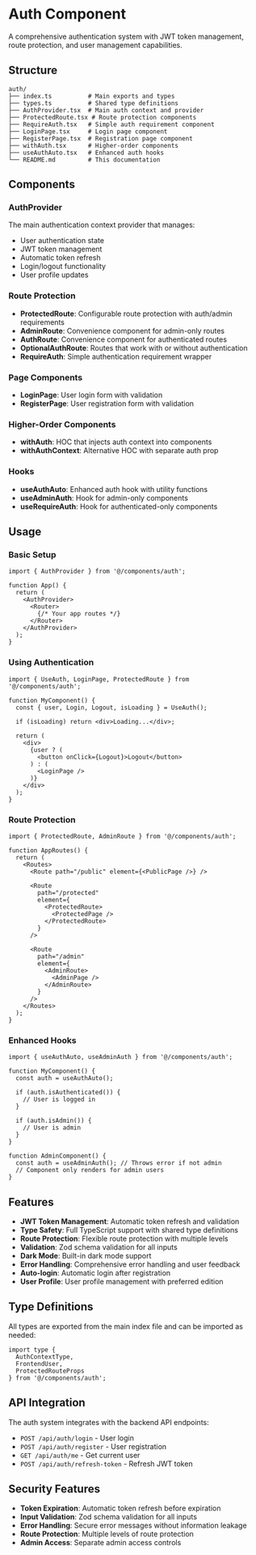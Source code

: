 # Auth Component

A comprehensive authentication system with JWT token management, route protection, and user management capabilities.

## Structure

```
auth/
├── index.ts          # Main exports and types
├── types.ts          # Shared type definitions
├── AuthProvider.tsx  # Main auth context and provider
├── ProtectedRoute.tsx # Route protection components
├── RequireAuth.tsx   # Simple auth requirement component
├── LoginPage.tsx     # Login page component
├── RegisterPage.tsx  # Registration page component
├── withAuth.tsx      # Higher-order components
├── useAuthAuto.tsx   # Enhanced auth hooks
└── README.md         # This documentation
```

## Components

### AuthProvider
The main authentication context provider that manages:
- User authentication state
- JWT token management
- Automatic token refresh
- Login/logout functionality
- User profile updates

### Route Protection
- **ProtectedRoute**: Configurable route protection with auth/admin requirements
- **AdminRoute**: Convenience component for admin-only routes
- **AuthRoute**: Convenience component for authenticated routes
- **OptionalAuthRoute**: Routes that work with or without authentication
- **RequireAuth**: Simple authentication requirement wrapper

### Page Components
- **LoginPage**: User login form with validation
- **RegisterPage**: User registration form with validation

### Higher-Order Components
- **withAuth**: HOC that injects auth context into components
- **withAuthContext**: Alternative HOC with separate auth prop

### Hooks
- **useAuthAuto**: Enhanced auth hook with utility functions
- **useAdminAuth**: Hook for admin-only components
- **useRequireAuth**: Hook for authenticated-only components

## Usage

### Basic Setup

```tsx
import { AuthProvider } from '@/components/auth';

function App() {
  return (
    <AuthProvider>
      <Router>
        {/* Your app routes */}
      </Router>
    </AuthProvider>
  );
}
```

### Using Authentication

```tsx
import { UseAuth, LoginPage, ProtectedRoute } from '@/components/auth';

function MyComponent() {
  const { user, Login, Logout, isLoading } = UseAuth();

  if (isLoading) return <div>Loading...</div>;

  return (
    <div>
      {user ? (
        <button onClick={Logout}>Logout</button>
      ) : (
        <LoginPage />
      )}
    </div>
  );
}
```

### Route Protection

```tsx
import { ProtectedRoute, AdminRoute } from '@/components/auth';

function AppRoutes() {
  return (
    <Routes>
      <Route path="/public" element={<PublicPage />} />
      
      <Route 
        path="/protected" 
        element={
          <ProtectedRoute>
            <ProtectedPage />
          </ProtectedRoute>
        } 
      />
      
      <Route 
        path="/admin" 
        element={
          <AdminRoute>
            <AdminPage />
          </AdminRoute>
        } 
      />
    </Routes>
  );
}
```

### Enhanced Hooks

```tsx
import { useAuthAuto, useAdminAuth } from '@/components/auth';

function MyComponent() {
  const auth = useAuthAuto();
  
  if (auth.isAuthenticated()) {
    // User is logged in
  }
  
  if (auth.isAdmin()) {
    // User is admin
  }
}

function AdminComponent() {
  const auth = useAdminAuth(); // Throws error if not admin
  // Component only renders for admin users
}
```

## Features

- **JWT Token Management**: Automatic token refresh and validation
- **Type Safety**: Full TypeScript support with shared type definitions
- **Route Protection**: Flexible route protection with multiple levels
- **Validation**: Zod schema validation for all inputs
- **Dark Mode**: Built-in dark mode support
- **Error Handling**: Comprehensive error handling and user feedback
- **Auto-login**: Automatic login after registration
- **User Profile**: User profile management with preferred edition

## Type Definitions

All types are exported from the main index file and can be imported as needed:

```tsx
import type { 
  AuthContextType, 
  FrontendUser, 
  ProtectedRouteProps 
} from '@/components/auth';
```

## API Integration

The auth system integrates with the backend API endpoints:
- `POST /api/auth/login` - User login
- `POST /api/auth/register` - User registration
- `GET /api/auth/me` - Get current user
- `POST /api/auth/refresh-token` - Refresh JWT token

## Security Features

- **Token Expiration**: Automatic token refresh before expiration
- **Input Validation**: Zod schema validation for all inputs
- **Error Handling**: Secure error messages without information leakage
- **Route Protection**: Multiple levels of route protection
- **Admin Access**: Separate admin access controls 